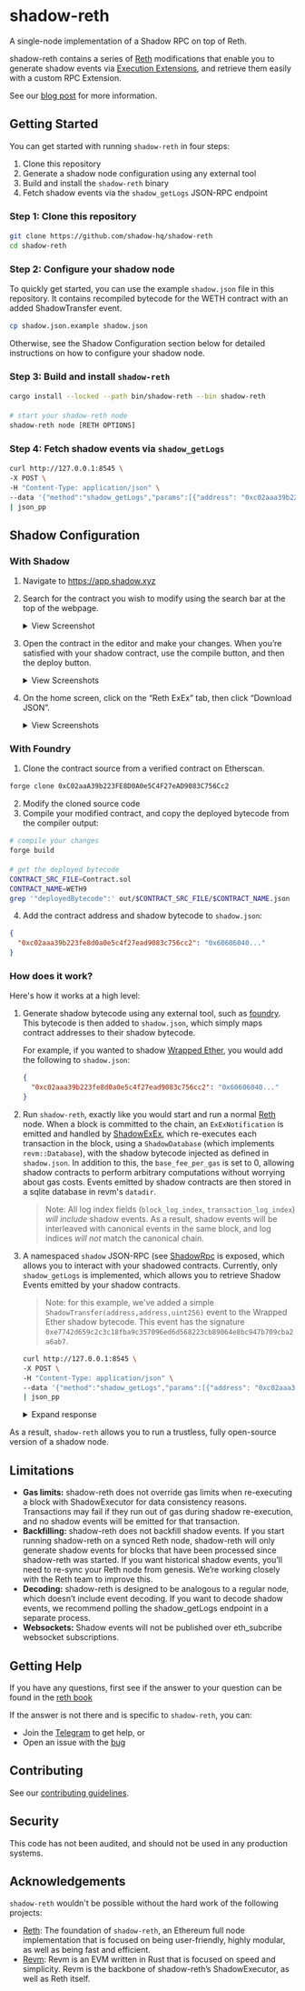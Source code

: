 # shadow-reth

A single-node implementation of a Shadow RPC on top of Reth.

shadow-reth contains a series of [Reth](https://github.com/paradigmxyz/reth) modifications that enable you to generate shadow events via [Execution Extensions](https://www.paradigm.xyz/2024/05/reth-exex), and retrieve them easily with a custom RPC Extension.

See our [blog post](https://blog.shadow.xyz/shadow-reth/) for more information.

## Getting Started

You can get started with running `shadow-reth` in four steps:

1. Clone this repository
2. Generate a shadow node configuration using any external tool
3. Build and install the `shadow-reth` binary
4. Fetch shadow events via the `shadow_getLogs` JSON-RPC endpoint

### Step 1: Clone this repository

```bash
git clone https://github.com/shadow-hq/shadow-reth
cd shadow-reth
```

### Step 2: Configure your shadow node

To quickly get started, you can use the example `shadow.json` file in this repository. It contains recompiled bytecode for the WETH contract with an added ShadowTransfer event.

```bash
cp shadow.json.example shadow.json
```

Otherwise, see the Shadow Configuration section below for detailed instructions on how to configure your shadow node.

### Step 3: Build and install `shadow-reth`

```bash
cargo install --locked --path bin/shadow-reth --bin shadow-reth

# start your shadow-reth node
shadow-reth node [RETH OPTIONS]
```

### Step 4: Fetch shadow events via `shadow_getLogs`

```bash
curl http://127.0.0.1:8545 \
-X POST \
-H "Content-Type: application/json" \
--data '{"method":"shadow_getLogs","params":[{"address": "0xc02aaa39b223fe8d0a0e5c4f27ead9083c756cc2"}],"id":1,"jsonrpc":"2.0"}' \
| json_pp
```

## Shadow Configuration

### With Shadow

1.  Navigate to https://app.shadow.xyz
2.  Search for the contract you wish to modify using the search bar at the top of the webpage.

    <details>
    <summary>View Screenshot</summary>
        <img src="./.github/assets/s1.png" alt="preview" width="1920"/>
    </details>

3.  Open the contract in the editor and make your changes. When you’re satisfied with your shadow contract, use the compile button, and then the deploy button.

    <details>
    <summary>View Screenshots</summary>
        <img src="./.github/assets/s2.png" alt="preview" width="1920"/>
        <img src="./.github/assets/s3.png" alt="preview" width="1920"/>
    </details>

4.  On the home screen, click on the “Reth ExEx” tab, then click “Download JSON”.

    <details>
    <summary>View Screenshots</summary>
        <img src="./.github/assets/s4.png" alt="preview" width="1920"/>
    </details>

### With Foundry

1. Clone the contract source from a verified contract on Etherscan.

```bash
forge clone 0xC02aaA39b223FE8D0A0e5C4F27eAD9083C756Cc2
```

2. Modify the cloned source code
3. Compile your modified contract, and copy the deployed bytecode from the compiler output:

```bash
# compile your changes
forge build

# get the deployed bytecode
CONTRACT_SRC_FILE=Contract.sol
CONTRACT_NAME=WETH9
grep '"deployedBytecode":' out/$CONTRACT_SRC_FILE/$CONTRACT_NAME.json | sed -n 's/.*"object": *"\([^"]*\)".*/\1/p'
```

4. Add the contract address and shadow bytecode to `shadow.json`:

```json
{
  "0xc02aaa39b223fe8d0a0e5c4f27ead9083c756cc2": "0x60606040..."
}
```

### How does it work?

Here's how it works at a high level:

1. Generate shadow bytecode using any external tool, such as [foundry](https://github.com/foundry-rs/foundry). This bytecode is then added to `shadow.json`, which simply maps contract addresses to their shadow bytecode.

   For example, if you wanted to shadow [Wrapped Ether](https://etherscan.io/address/0xc02aaa39b223fe8d0a0e5c4f27ead9083c756cc2), you would add the following to `shadow.json`:

   ```json
   {
     "0xc02aaa39b223fe8d0a0e5c4f27ead9083c756cc2": "0x60606040..."
   }
   ```

2. Run `shadow-reth`, exactly like you would start and run a normal [Reth](https://github.com/paradigmxyz/reth) node. When a block is committed to the chain, an `ExExNotification` is emitted and handled by [ShadowExEx](./crates/exex), which re-executes each transaction in the block, using a `ShadowDatabase` (which implements `revm::Database`), with the shadow bytecode injected as defined in `shadow.json`. In addition to this, the `base_fee_per_gas` is set to 0, allowing shadow contracts to perform arbitrary computations without worrying about gas costs. Events emitted by shadow contracts are then stored in a sqlite database in revm's `datadir`.

   > Note: All log index fields (`block_log_index`, `transaction_log_index`) _will include_ shadow events. As a result, shadow events will be interleaved with canonical events in the same block, and log indices _will not_ match the canonical chain.

3. A namespaced `shadow` JSON-RPC (see [ShadowRpc](./crates/rpc) is exposed, which allows you to interact with your shadowed contracts. Currently, only `shadow_getLogs` is implemented, which allows you to retrieve Shadow Events emitted by your shadow contracts.

   > Note: for this example, we've added a simple `ShadowTransfer(address,address,uint256)` event to the Wrapped Ether shadow bytecode. This event has the signature `0xe7742d659c2c3c18fba9c357096ed6d568223cb89064e8bc947b709cba2a6ab7`.

   ```bash
   curl http://127.0.0.1:8545 \
   -X POST \
   -H "Content-Type: application/json" \
   --data '{"method":"shadow_getLogs","params":[{"address": "0xc02aaa39b223fe8d0a0e5c4f27ead9083c756cc2"}],"id":1,"jsonrpc":"2.0"}' \
   | json_pp
   ```

   <details>
   <summary>Expand response</summary>

   ```json
   {
       "jsonrpc": "2.0",
       "result": [
           {
               "address" : "0xc02aaa39b223fe8d0a0e5c4f27ead9083c756cc2",
               "blockHash" : "0xe54e22affd13be3e77449a5af5c29d2aee11ffb4f3da44845544f4d55de24e8c",
               "blockNumber" : "00000000012fd986",
               "data" : "0x000000000000000000000000000000000000000000000000052a871b93874afb",
               "logIndex" : "1",
               "removed" : false,
               "topics" : [
                   "0xddf252ad1be2c89b69c2b068fc378daa952ba7f163c4a11628f55a4df523b3ef",
                   "0x000000000000000000000000961ec3bb28c9e98a040c4bded38917aa96b791be",
                   "0x0000000000000000000000003fc91a3afd70395cd496c647d5a6cc9d4b2b7fad",
                   null
               ],
               "transactionHash" : "0xa92037f3e25559e6ccdfdd8695286be525eb7d36f194176a4d577e6ef4409545",
               "transactionIndex" : "123"
           },
           {
               "address" : "0xc02aaa39b223fe8d0a0e5c4f27ead9083c756cc2",
               "blockHash" : "0xe54e22affd13be3e77449a5af5c29d2aee11ffb4f3da44845544f4d55de24e8c",
               "blockNumber" : "00000000012fd986",
               "data" : "0x000000000000000000000000000000000000000000000000052a871b93874afb",
               "logIndex" : "2",
               "removed" : false,
               "topics" : [
                   "0xe7742d659c2c3c18fba9c357096ed6d568223cb89064e8bc947b709cba2a6ab7",
                   "0x000000000000000000000000961ec3bb28c9e98a040c4bded38917aa96b791be",
                   "0x0000000000000000000000003fc91a3afd70395cd496c647d5a6cc9d4b2b7fad",
                   null
               ],
               "transactionHash" : "0xa92037f3e25559e6ccdfdd8695286be525eb7d36f194176a4d577e6ef4409545",
               "transactionIndex" : "123"
           },
           ...
       ]
   }
   ```

   </details>

As a result, `shadow-reth` allows you to run a trustless, fully open-source version of a shadow node.

## Limitations

- <b>Gas limits:</b> shadow-reth does not override gas limits when re-executing a block with ShadowExecutor for data consistency reasons. Transactions may fail if they run out of gas during shadow re-execution, and no shadow events will be emitted for that transaction.
- <b>Backfilling:</b> shadow-reth does not backfill shadow events. If you start running shadow-reth on a synced Reth node, shadow-reth will only generate shadow events for blocks that have been processed since shadow-reth was started. If you want historical shadow events, you’ll need to re-sync your Reth node from genesis. We’re working closely with the Reth team to improve this.
- <b>Decoding:</b> shadow-reth is designed to be analogous to a regular node, which doesn’t include event decoding. If you want to decode shadow events, we recommend polling the shadow_getLogs endpoint in a separate process.
- <b>Websockets:</b> Shadow events will not be published over eth_subcribe websocket subscriptions.

## Getting Help

If you have any questions, first see if the answer to your question can be found in the [reth book](https://paradigmxyz.github.io/reth/)

If the answer is not there and is specific to `shadow-reth`, you can:

- Join the [Telegram](https://t.me/shadow_devs) to get help, or
- Open an issue with the [bug](https://github.com/shadow-hq/shadow-reth/issues/new?assignees=&template=bug.yml)

## Contributing

See our [contributing guidelines](./CONTRIBUTING.md).

## Security

This code has not been audited, and should not be used in any production systems.

## Acknowledgements

`shadow-reth` wouldn't be possible without the hard work of the following projects:

- [Reth](https://github.com/paradigmxyz/reth): The foundation of `shadow-reth`, an Ethereum full node implementation that is focused on being user-friendly, highly modular, as well as being fast and efficient.
- [Revm](https://github.com/bluealloy/revm): Revm is an EVM written in Rust that is focused on speed and simplicity. Revm is the backbone of shadow-reth’s ShadowExecutor, as well as Reth itself.
